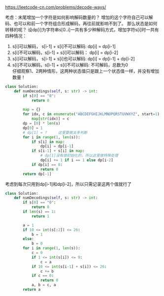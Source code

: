 https://leetcode-cn.com/problems/decode-ways/

考虑：末尾增加一个字符是如何影响解码数量的？
增加的这个字符自己可以解码、也可以和前一个字符组合形成解码，再往前就影响不到了。
那么状态是如何转移的呢？
设dp[i]为字符串s[0..i]一共有多少种解码方式，增加字符s[i]时一共有四种情况：
1. s[i]可以解码， s[i-1] + s[i]不可以解码: dp[i] = dp[i-1]
2. s[i]不可以解码，s[i-1] + s[i]可以解码： dp[i] = dp[i-2]
3. s[i]可以解码， s[i-1] + s[i]也可以解码: dp[i] = dp[i-1] + dp[i-2]
4. s[i]不可以解码，s[i-1] + s[i]不可以解码: 不可解码，总数为0  
仔细观察1、2两种情形，这两种状态值只是跟上一个状态值一样，并没有增加数量！
```python
class Solution:
    def numDecodings(self, s: str) -> int:
        if s[0] == "0":
            return 0
        
        map = {}
        for idx, c in enumerate("ABCDEFGHIJKLMNOPQRSTUVWXYZ", start=1):
            map[str(idx)] = c
        dp = [0] * len(s)
        dp[0] = 1           
        # dp[1] = ?     这里要做太多判断
        for i in range(1, len(s)):
            if s[i] in map:
                dp[i] = dp[i-1]
            if s[i-1] + s[i] in map:
                # dp[1]没有做初始化的，所以这里做特殊处理
                dp[i] += 1 if i == 1 else dp[i-2]
            if dp[i] == 0:
                return 0
        return dp[-1]
```

考虑到每次只用到dp[i-1]和dp[i-2]，所以只需记录这两个值就行了
```python
class Solution:
    def numDecodings(self, s: str) -> int:
        if s[0] == "0":
            return 0
        if len(s) == 1:
            return 1        

        a = 1
        if 10 <= int(s[:2]) <= 26:
            b = 1
        else:
            b = 0
        for i in range(1, len(s)):
            c = 0
            if 1 <= int(s[i]) <= 9:
                c = a
            if 10 <= int(s[i-1] + s[i]) <= 26:
                c += b
            if c == 0:
                return 0
            a, b = c, a
        return a
```

